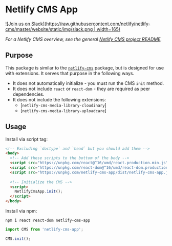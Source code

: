 # Netlify CMS App
[![Join us on Slack](https://raw.githubusercontent.com/netlify/netlify-cms/master/website/static/img/slack.png | width=165)](https://netlifycms.org/chat)

_For a Netlify CMS overview, see the general [Netlify CMS project README](https://github.com/netlify/netlify-cms)._

## Purpose
This package is similar to the [`netlify-cms`](https://github.com/netlify/netlify-cms/tree/master/packages/netlify-cms/) package, but is designed for use with extensions. It serves that purpose in the following ways.

- It does not automatically initialize - you must run the CMS `init` method.
- It does not include `react` or `react-dom` - they are required as peer dependencies.
- It does not include the following extensions:
  - [`netlify-cms-media-library-cloudinary`]
  - [`netlify-cms-media-library-uploadcare`]
  
## Usage
Install via script tag:

```html
<!-- Excluding `doctype` and `head` but you should add them -->
<body>
  <!-- Add these scripts to the bottom of the body -->
  <script src="https://unpkg.com/react@^16/umd/react.production.min.js"></script>
  <script src="https://unpkg.com/react-dom@^16/umd/react-dom.production.min.js"></script>
  <script src="https://unpkg.com/netlify-cms-app/dist/netlify-cms-app.js"></script>
  
  <!-- Initialize the CMS -->
  <script>
    NetlifyCmsApp.init();
  </script>
</body>
```

Install via npm:

```
npm i react react-dom netlify-cms-app
```

```js
import CMS from 'netlify-cms-app';

CMS.init();
```
